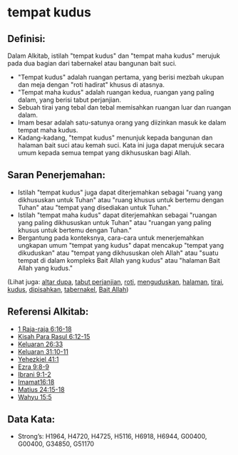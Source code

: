 # tempat kudus

## Definisi:

Dalam Alkitab, istilah "tempat kudus" dan "tempat maha kudus" merujuk pada dua bagian dari tabernakel atau bangunan bait suci.

* "Tempat kudus" adalah ruangan pertama, yang berisi mezbah ukupan dan meja dengan "roti hadirat" khusus di atasnya. 
* "Tempat maha kudus" adalah ruangan kedua, ruangan yang paling dalam, yang berisi tabut perjanjian. 
* Sebuah tirai yang tebal dan tebal memisahkan ruangan luar dan ruangan dalam. 
* Imam besar adalah satu-satunya orang yang diizinkan masuk ke dalam tempat maha kudus. 
* Kadang-kadang, "tempat kudus" menunjuk kepada bangunan dan halaman bait suci atau kemah suci. Kata ini juga dapat merujuk secara umum kepada semua tempat yang dikhususkan bagi Allah.

## Saran Penerjemahan:

* Istilah "tempat kudus" juga dapat diterjemahkan sebagai "ruang yang dikhususkan untuk Tuhan" atau "ruang khusus untuk bertemu dengan Tuhan" atau "tempat yang disediakan untuk Tuhan."
* Istilah "tempat maha kudus" dapat diterjemahkan sebagai "ruangan yang paling dikhususkan untuk Tuhan" atau "ruangan yang paling khusus untuk bertemu dengan Tuhan."
* Bergantung pada konteksnya, cara-cara untuk menerjemahkan ungkapan umum "tempat yang kudus" dapat mencakup "tempat yang dikuduskan" atau "tempat yang dikhususkan oleh Allah" atau "suatu tempat di dalam kompleks Bait Allah yang kudus" atau "halaman Bait Allah yang kudus."

(Lihat juga: [altar dupa](../other/altarofincense.md), [tabut perjanjian](../kt/arkofthecovenant.md), [roti](../other/bread.md), [menguduskan](../kt/consecrate.md), [halaman](../other/courtyard.md), [tirai](../other/curtain.md), [kudus](../kt/holy.md), [dipisahkan](../kt/setapart.md), [tabernakel](../kt/tabernacle.md), [Bait Allah](../kt/temple.md))

## Referensi Alkitab:

* [1 Raja-raja 6:16-18](rc://en/tn/help/1ki/06/16)
* [Kisah Para Rasul 6:12-15](rc://en/tn/help/act/06/12)
* [Keluaran 26:33](rc://en/tn/help/exo/26/33)
* [Keluaran  31:10-11](rc://en/tn/help/exo/31/10)
* [Yehezkiel 41:1](rc://en/tn/help/ezk/41/01)
* [Ezra 9:8-9](rc://en/tn/help/ezr/09/08)
* [Ibrani 9:1-2](rc://en/tn/help/heb/09/01)
* [Imamat16:18](rc://en/tn/help/lev/16/18)
* [Matius 24:15-18](rc://en/tn/help/mat/24/15)
* [Wahyu 15:5](rc://en/tn/help/rev/15/05)

## Data Kata:

* Strong’s: H1964, H4720, H4725, H5116, H6918, H6944, G00400, G00400, G34850, G51170
